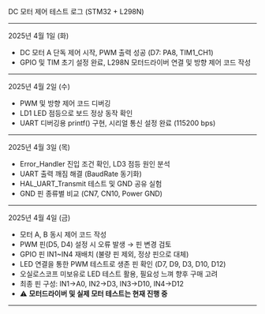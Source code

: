 DC 모터 제어 테스트 로그 (STM32 + L298N)

---

 2025년 4월 1일 (화)
- DC 모터 A 단독 제어 시작, PWM 출력 성공 (D7: PA8, TIM1_CH1)  
- GPIO 및 TIM 초기 설정 완료, L298N 모터드라이버 연결 및 방향 제어 코드 작성  

---

2025년 4월 2일 (수)  
- PWM 및 방향 제어 코드 디버깅  
- LD1 LED 점등으로 보드 정상 동작 확인  
- UART 디버깅용 printf() 구현, 시리얼 통신 설정 완료 (115200 bps)  

---

2025년 4월 3일 (목)
- Error_Handler 진입 조건 확인, LD3 점등 원인 분석  
- UART 출력 깨짐 해결 (BaudRate 동기화)  
- HAL_UART_Transmit 테스트 및 GND 공유 실험  
- GND 핀 종류별 비교 (CN7, CN10, Power GND)  

---

2025년 4월 4일 (금)  
- 모터 A, B 동시 제어 코드 작성  
- PWM 핀(D5, D4) 설정 시 오류 발생 → 핀 변경 검토  
- GPIO 핀 IN1~IN4 재배치 (불량 핀 제외, 정상 핀으로 대체)  
- LED 연결을 통한 PWM 테스트로 생존 핀 확인 (D7, D9, D3, D10, D12)  
- 오실로스코프 미보유로 LED 테스트 활용, 필요성 느껴 향후 구매 고려  
- 최종 핀 구성: IN1→A0, IN2→D3, IN3→D10, IN4→D12  
- ⚠️ **모터드라이버 및 실제 모터 테스트는 현재 진행 중**

---
